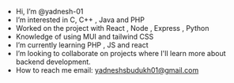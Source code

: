 -  Hi, I’m @yadnesh-01
-  I’m interested in C, C++ , Java and PHP
-  Worked on the project with React , Node , Express , Python
-  Knowledge of using MUI and tailwind CSS
-  I’m currently learning PHP , JS and react
-  I’m looking to collaborate on projects where I'll learn more about backend development. 
-  How to reach me email: yadneshsbudukh01@gmail.com 
  

<!---
yadnesh-01/yadnesh-01 is a ✨ special ✨ repository because its `README.md` (this file) appears on your GitHub profile.
You can click the Preview link to take a look at your changes.
--->
